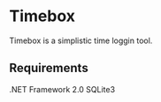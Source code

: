 Timebox
=======

Timebox is a simplistic time loggin tool.


Requirements
------------

.NET Framework 2.0
SQLite3
